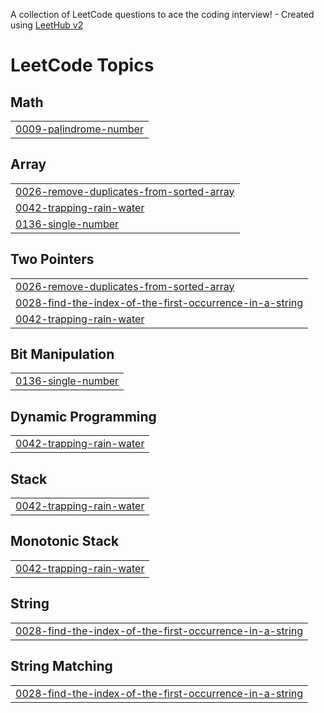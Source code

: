 A collection of LeetCode questions to ace the coding interview! - Created using [LeetHub v2](https://github.com/arunbhardwaj/LeetHub-2.0)
<!---LeetCode Topics Start-->
# LeetCode Topics
## Math
|  |
| ------- |
| [0009-palindrome-number](https://github.com/AdwayRakshit/java_dsa_leetcode/tree/master/0009-palindrome-number) |
## Array
|  |
| ------- |
| [0026-remove-duplicates-from-sorted-array](https://github.com/AdwayRakshit/java_dsa_leetcode/tree/master/0026-remove-duplicates-from-sorted-array) |
| [0042-trapping-rain-water](https://github.com/AdwayRakshit/java_dsa_leetcode/tree/master/0042-trapping-rain-water) |
| [0136-single-number](https://github.com/AdwayRakshit/java_dsa_leetcode/tree/master/0136-single-number) |
## Two Pointers
|  |
| ------- |
| [0026-remove-duplicates-from-sorted-array](https://github.com/AdwayRakshit/java_dsa_leetcode/tree/master/0026-remove-duplicates-from-sorted-array) |
| [0028-find-the-index-of-the-first-occurrence-in-a-string](https://github.com/AdwayRakshit/java_dsa_leetcode/tree/master/0028-find-the-index-of-the-first-occurrence-in-a-string) |
| [0042-trapping-rain-water](https://github.com/AdwayRakshit/java_dsa_leetcode/tree/master/0042-trapping-rain-water) |
## Bit Manipulation
|  |
| ------- |
| [0136-single-number](https://github.com/AdwayRakshit/java_dsa_leetcode/tree/master/0136-single-number) |
## Dynamic Programming
|  |
| ------- |
| [0042-trapping-rain-water](https://github.com/AdwayRakshit/java_dsa_leetcode/tree/master/0042-trapping-rain-water) |
## Stack
|  |
| ------- |
| [0042-trapping-rain-water](https://github.com/AdwayRakshit/java_dsa_leetcode/tree/master/0042-trapping-rain-water) |
## Monotonic Stack
|  |
| ------- |
| [0042-trapping-rain-water](https://github.com/AdwayRakshit/java_dsa_leetcode/tree/master/0042-trapping-rain-water) |
## String
|  |
| ------- |
| [0028-find-the-index-of-the-first-occurrence-in-a-string](https://github.com/AdwayRakshit/java_dsa_leetcode/tree/master/0028-find-the-index-of-the-first-occurrence-in-a-string) |
## String Matching
|  |
| ------- |
| [0028-find-the-index-of-the-first-occurrence-in-a-string](https://github.com/AdwayRakshit/java_dsa_leetcode/tree/master/0028-find-the-index-of-the-first-occurrence-in-a-string) |
<!---LeetCode Topics End-->